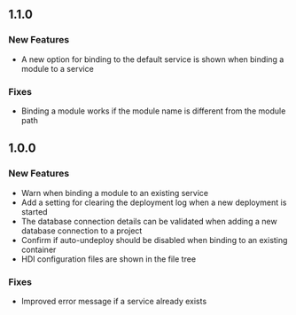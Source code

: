 ## 1.1.0

### New Features

- A new option for binding to the default service is shown when binding a module to a service

### Fixes

- Binding a module works if the module name is different from the module path

## 1.0.0

### New Features

- Warn when binding a module to an existing service
- Add a setting for clearing the deployment log when a new deployment is started
- The database connection details can be validated when adding a new database connection to a project
- Confirm if auto-undeploy should be disabled when binding to an existing container
- HDI configuration files are shown in the file tree

### Fixes

- Improved error message if a service already exists
